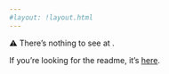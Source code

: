 ```yaml
---
#layout: !layout.html
---
```


⚠️ There’s nothing to see at _<script>document.write(document.URL)</script>_.

If you’re looking for the readme, it’s [here](/).